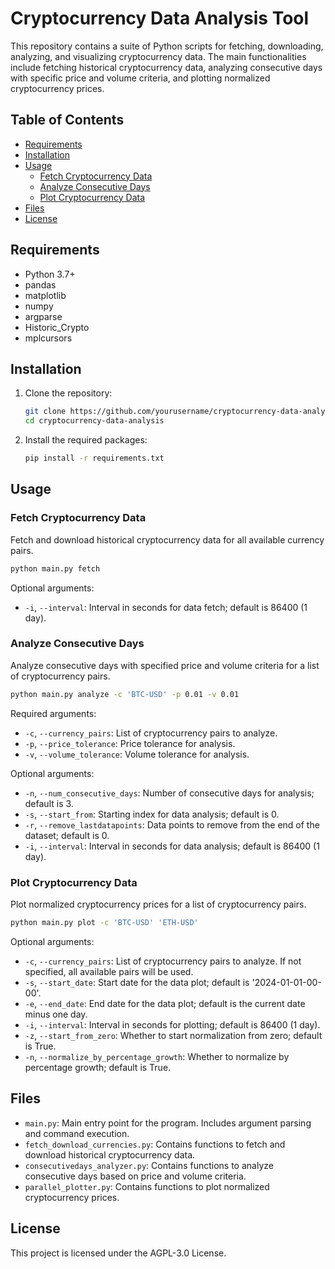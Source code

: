  
# Cryptocurrency Data Analysis Tool

This repository contains a suite of Python scripts for fetching, downloading, analyzing, and visualizing cryptocurrency data. The main functionalities include fetching historical cryptocurrency data, analyzing consecutive days with specific price and volume criteria, and plotting normalized cryptocurrency prices.

## Table of Contents
- [Requirements](#requirements)
- [Installation](#installation)
- [Usage](#usage)
  - [Fetch Cryptocurrency Data](#fetch-cryptocurrency-data)
  - [Analyze Consecutive Days](#analyze-consecutive-days)
  - [Plot Cryptocurrency Data](#plot-cryptocurrency-data)
- [Files](#files)
- [License](#license)

## Requirements

- Python 3.7+
- pandas
- matplotlib
- numpy
- argparse
- Historic_Crypto
- mplcursors

## Installation

1. Clone the repository:
    ```sh
    git clone https://github.com/yourusername/cryptocurrency-data-analysis.git
    cd cryptocurrency-data-analysis
    ```

2. Install the required packages:
    ```sh
    pip install -r requirements.txt
    ```

## Usage

### Fetch Cryptocurrency Data
Fetch and download historical cryptocurrency data for all available currency pairs.
```sh
python main.py fetch
```
Optional arguments:
- `-i`, `--interval`: Interval in seconds for data fetch; default is 86400 (1 day).


### Analyze Consecutive Days
Analyze consecutive days with specified price and volume criteria for a list of cryptocurrency pairs.

```sh
python main.py analyze -c 'BTC-USD' -p 0.01 -v 0.01
```
Required arguments:
- `-c`, `--currency_pairs`: List of cryptocurrency pairs to analyze.
- `-p`, `--price_tolerance`: Price tolerance for analysis.
- `-v`, `--volume_tolerance`: Volume tolerance for analysis.

Optional arguments:
- `-n`, `--num_consecutive_days`: Number of consecutive days for analysis; default is 3.
- `-s`, `--start_from`: Starting index for data analysis; default is 0.
- `-r`, `--remove_lastdatapoints`: Data points to remove from the end of the dataset; default is 0.
- `-i`, `--interval`: Interval in seconds for data analysis; default is 86400 (1 day).


### Plot Cryptocurrency Data
Plot normalized cryptocurrency prices for a list of cryptocurrency pairs.
```sh
python main.py plot -c 'BTC-USD' 'ETH-USD'
```
Optional arguments:
- `-c`, `--currency_pairs`: List of cryptocurrency pairs to analyze. If not specified, all available pairs will be used.
- `-s`, `--start_date`: Start date for the data plot; default is '2024-01-01-00-00'.
- `-e`, `--end_date`: End date for the data plot; default is the current date minus one day.
- `-i`, `--interval`: Interval in seconds for plotting; default is 86400 (1 day).
- `-z`, `--start_from_zero`: Whether to start normalization from zero; default is True.
- `-n`, `--normalize_by_percentage_growth`: Whether to normalize by percentage growth; default is True.


## Files
- `main.py`: Main entry point for the program. Includes argument parsing and command execution.
- `fetch_download_currencies.py`: Contains functions to fetch and download historical cryptocurrency data.
- `consecutivedays_analyzer.py`: Contains functions to analyze consecutive days based on price and volume criteria.
- `parallel_plotter.py`: Contains functions to plot normalized cryptocurrency prices.


## License
This project is licensed under the AGPL-3.0 License.


